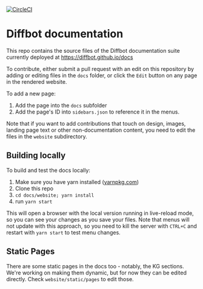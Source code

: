 [![CircleCI](https://circleci.com/gh/diffbot/docs.svg?style=svg)](https://circleci.com/gh/diffbot/docs)

# Diffbot documentation

This repo contains the source files of the Diffbot documentation suite currently deployed at https://diffbot.github.io/docs

To contribute, either submit a pull request with an edit on this repository by adding or editing files in the `docs` folder, or click the `Edit` button on any page in the rendered website.

To add a new page:

1. Add the page into the `docs` subfolder
2. Add the page's ID into `sidebars.json` to reference it in the menus.

Note that if you want to add contributions that touch on design, images, landing page text or other non-documentation content, you need to edit the files in the `website` subdirectory.

## Building locally

To build and test the docs locally:

1. Make sure you have yarn installed ([yarnpkg.com](https://yarnpkg.com))
2. Clone this repo
3. `cd docs/website; yarn install`
4. run `yarn start`

This will open a browser with the local version running in live-reload mode, so you can see your changes as you save your files. Note that menus will not update with this approach, so you need to kill the server with `CTRL+C` and restart with `yarn start` to test menu changes.

## Static Pages

There are some static pages in the docs too - notably, the KG sections. We're working on making them dynamic, but for now they can be edited directly. Check `website/static/pages` to edit those.
